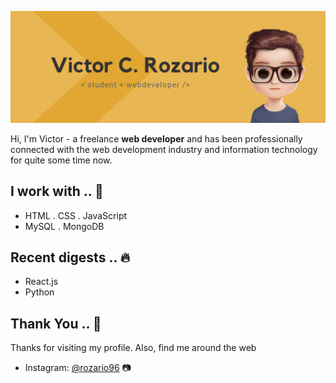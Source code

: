 <!-- ![alt text](https://github.com/[username]/[reponame]/blob/[branch]/image.jpg?raw=true) -->

<!-- icons  -->

![alt text](https://github.com/rozario96/rozario96/blob/master/github-banner.png)

Hi, I'm Victor - a freelance **web developer** and has been professionally connected with the web development industry and information technology for quite some time now.

## I work with .. 🚀
- HTML . CSS . JavaScript
- MySQL . MongoDB

## Recent digests .. 🔥
- React.js 
- Python 

## Thank You .. 💖 
Thanks for visiting my profile. Also, find me around the web
<!-- Website: <a href="https://victorrozario.dev/" target="_blank">victorrozario.dev</a> 🌏 -->
- Instagram: <a href="https://www.instagram.com/rozario96/">@rozario96</a> 📷 
